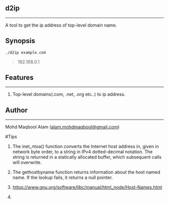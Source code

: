 ## d2ip
---------

A tool to get the ip address of top-level domain name.


## Synopsis

```./d2ip example.com```

> 192.168.0.1

## Features
-----------
1. Top-level domains(.com, .net, .org etc..) to ip address.




## Author
----------
Mohd Maqbool Alam (alam.mohdmaqbool@gmail.com)


#Tips 

1. The inet_ntoa() function converts the Internet host address in, given in network byte order, to a string in IPv4 dotted-decimal notation. The string is returned in a statically allocated buffer, which subsequent calls will overwrite.

2. The gethostbyname function returns information about the host named name. If the lookup fails, it returns a null pointer.

3. https://www.gnu.org/software/libc/manual/html_node/Host-Names.html

4. 
